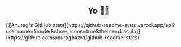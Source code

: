 <h2 align="center">Yo ✌🏻</h2>
[![Anurag's GitHub stats](https://github-readme-stats.vercel.app/api?username=finnder&show_icons=true&theme=dracula)](https://github.com/anuraghazra/github-readme-stats)





